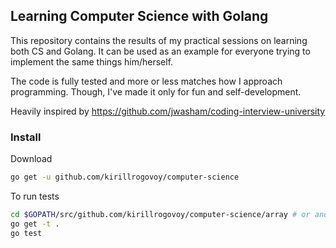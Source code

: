## Learning Computer Science with Golang

This repository contains the results of my practical sessions on learning both CS and Golang.
It can be used as an example for everyone trying to implement the same things him/herself.

The code is fully tested and more or less matches how I approach programming. Though, I've made it only for fun and self-development.

Heavily inspired by https://github.com/jwasham/coding-interview-university

### Install

Download
```bash
go get -u github.com/kirillrogovoy/computer-science
```

To run tests
```bash
cd $GOPATH/src/github.com/kirillrogovoy/computer-science/array # or another directory
go get -t .
go test
```
